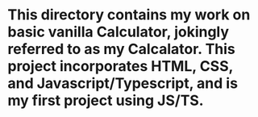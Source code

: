 # This directory contains my work on basic vanilla Calculator, jokingly referred to as my Calcalator. This project incorporates HTML, CSS, and Javascript/Typescript, and is my first project using JS/TS.

